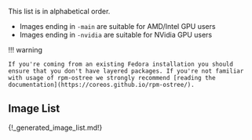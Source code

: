 This list is in alphabetical order. 

- Images ending in `-main` are suitable for AMD/Intel GPU users
- Images ending in `-nvidia` are suitable for NVidia GPU users

!!! warning

    If you're coming from an existing Fedora installation you should ensure that you don't have layered packages. If you're not familiar with usage of rpm-ostree we strongly recommend [reading the documentation](https://coreos.github.io/rpm-ostree/).

## Image List

{!_generated_image_list.md!}
